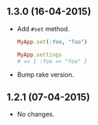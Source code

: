 1.3.0 (16-04-2015)
-----

- Add `#set` method.

  ```ruby
  MyApp.set(:foo, "foo")

  MyApp.settings
  # => { :foo => "foo" }
  ```

- Bump rake version.

1.2.1 (07-04-2015)
-----

- No changes.
